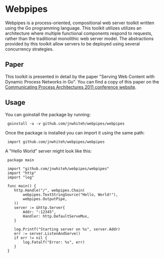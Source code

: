 # Webpipes

Webpipes is a process-oriented, compositional web server toolkit written using
the Go programming language. This toolkit utilizes utilizes an architecture
where multiple functional components respond to requests, rather than the
traditional monolithic web server model. The abstractions provided by this
toolkit allow servers to be deployed using several concurrency strategies.

## Paper

This toolkit is presented in detail by the paper "Serving Web Content with
Dynamic Process Networks in Go". You can find a copy of this paper on the
[Communicating Process Architectures 2011 conference website][1].

[1]: http://www.wotug.org/paperdb/show_proc.php?f=4&num=28

## Usage

You can goinstall the package by running:

     goinstall -u -v github.com/jnwhiteh/webpipes/webpipes

Once the package is installed you can import it using the same path:

     import github.com/jnwhiteh/webpipes/webpipes

A "Hello World" server might look like this:

     package main
     
     import "github.com/jnwhiteh/webpipes/webpipes"
     import "http"
     import "log"
     
     func main() {
     	http.Handle("/", webpipes.Chain(
     		webpipes.TextStringSource("Hello, World!"),
     		webpipes.OutputPipe,
     	))
     	server := &http.Server{
     		Addr: ":12345",
     		Handler: http.DefaultServeMux,
     	}
     
     	log.Printf("Starting server on %s", server.Addr)
     	err := server.ListenAndServe()
     	if err != nil {
     		log.Fatalf("Error: %s", err)
     	}
     }



